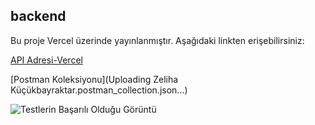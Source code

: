 ## backend

Bu proje Vercel üzerinde yayınlanmıştır. Aşağıdaki linkten erişebilirsiniz:

[API Adresi-Vercel](https://backend-wheat-chi.vercel.app/)

[Postman Koleksiyonu](Uploading Zeliha Küçükbayraktar.postman_collection.json…)

![Testlerin Başarılı Olduğu Görüntü](https://github.com/user-attachments/assets/c4bfe98b-9f59-49ae-a98c-7440d176f006)


